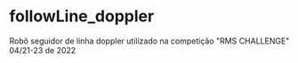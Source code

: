 # followLine_doppler
Robô seguidor de linha doppler  utilizado na competição "RMS CHALLENGE" 04/21-23 de 2022
